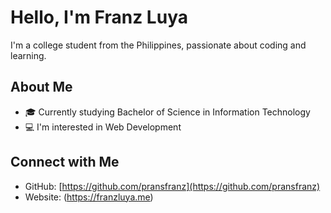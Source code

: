 # Hello, I'm Franz Luya

I'm a college student from the Philippines, passionate about coding and learning.

## About Me

- 🎓 Currently studying Bachelor of Science in Information Technology
- 💻 I'm interested in Web Development


## Connect with Me

- GitHub: [https://github.com/pransfranz](https://github.com/pransfranz)
- Website: (https://franzluya.me)
